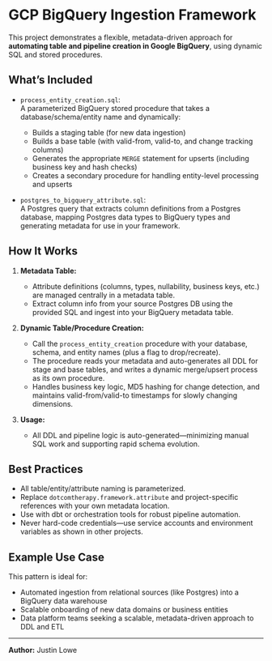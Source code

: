 # GCP BigQuery Ingestion Framework

This project demonstrates a flexible, metadata-driven approach for **automating table and pipeline creation in Google BigQuery**, using dynamic SQL and stored procedures.

## What’s Included

- `process_entity_creation.sql`:  
  A parameterized BigQuery stored procedure that takes a database/schema/entity name and dynamically:
  - Builds a staging table (for new data ingestion)
  - Builds a base table (with valid-from, valid-to, and change tracking columns)
  - Generates the appropriate `MERGE` statement for upserts (including business key and hash checks)
  - Creates a secondary procedure for handling entity-level processing and upserts

- `postgres_to_bigquery_attribute.sql`:  
  A Postgres query that extracts column definitions from a Postgres database, mapping Postgres data types to BigQuery types and generating metadata for use in your framework.

## How It Works

1. **Metadata Table:**  
   - Attribute definitions (columns, types, nullability, business keys, etc.) are managed centrally in a metadata table.
   - Extract column info from your source Postgres DB using the provided SQL and ingest into your BigQuery metadata table.

2. **Dynamic Table/Procedure Creation:**  
   - Call the `process_entity_creation` procedure with your database, schema, and entity names (plus a flag to drop/recreate).
   - The procedure reads your metadata and auto-generates all DDL for stage and base tables, and writes a dynamic merge/upsert process as its own procedure.
   - Handles business key logic, MD5 hashing for change detection, and maintains valid-from/valid-to timestamps for slowly changing dimensions.

3. **Usage:**  
   - All DDL and pipeline logic is auto-generated—minimizing manual SQL work and supporting rapid schema evolution.

## Best Practices

- All table/entity/attribute naming is parameterized.
- Replace `dotcomtherapy.framework.attribute` and project-specific references with your own metadata location.
- Use with dbt or orchestration tools for robust pipeline automation.
- Never hard-code credentials—use service accounts and environment variables as shown in other projects.

## Example Use Case

This pattern is ideal for:
- Automated ingestion from relational sources (like Postgres) into a BigQuery data warehouse
- Scalable onboarding of new data domains or business entities
- Data platform teams seeking a scalable, metadata-driven approach to DDL and ETL

---

**Author:** Justin Lowe  
